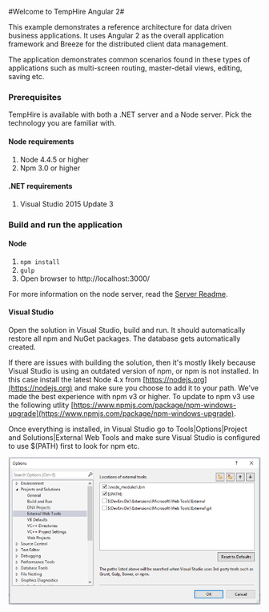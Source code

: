 #Welcome to TempHire Angular 2#

This example demonstrates a reference architecture for data driven business applications. It uses Angular 2 as the overall application framework and Breeze for the distributed client data management.

The application demonstrates common scenarios found in these types of applications such as multi-screen routing, master-detail views, editing, saving etc.

### Prerequisites ###

TempHire is available with both a .NET server and a Node server. Pick the technology you are familiar with. 

#### Node requirements ####

1. Node 4.4.5 or higher
2. Npm 3.0 or higher

#### .NET requirements ####

1. Visual Studio 2015 Update 3

### Build and run the application ###

#### Node ####

1. `npm install`
2. `gulp`
3. Open browser to http://localhost:3000/

For more information on the node server, read the [Server Readme](./Express/README.md).

#### Visual Studio ####

Open the solution in Visual Studio, build and run. It should automatically restore all npm and NuGet packages. The database gets automatically created. 

If there are issues with building the solution, then it's mostly likely because Visual Studio is using an outdated version of npm, or npm is not installed. In this case install the latest Node 4.x from [https://nodejs.org](https://nodejs.org) and make sure you choose to add it to your path. We've made the best experience with npm v3 or higher. To update to npm v3 use the following utlity [https://www.npmjs.com/package/npm-windows-upgrade](https://www.npmjs.com/package/npm-windows-upgrade). 

Once everything is installed, in Visual Studio go to Tools|Options|Project and Solutions|External Web Tools and make sure Visual Studio is configured to use $(PATH) first to look for npm etc.

![External Web Tools](vs-config.png?raw=true "External Web Tools")